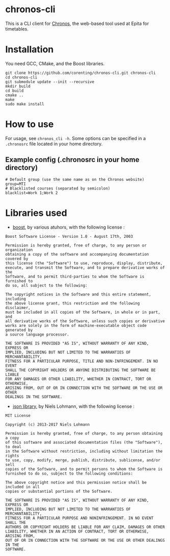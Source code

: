 # chronos-cli

This is a CLI client for [Chronos](http://chronos.epita.net/), the web-based tool used at Epita for timetables.

# Installation

You need GCC, CMake, and the Boost libraries.

```
git clone https://github.com/corenting/chronos-cli.git chronos-cli
cd chronos-cli
git submodule update --init --recursive
mkdir build
cd build
cmake ..
make
sudo make install
```

# How to use

For usage, see ```chronos_cli -h```. Some options can be specified in a ```.chronosrc``` file located in your home directory.

## Example config (.chronosrc in your home directory)

```
# Default group (use the same name as on the Chronos website)
group=MTI
# Blacklisted courses (separated by semicolon)
blacklist=Work 1;Work 2
```

# Libraries used
- [boost](http://www.boost.org/), by various atuhors, with the following license :
```
Boost Software License - Version 1.0 - August 17th, 2003

Permission is hereby granted, free of charge, to any person or organization
obtaining a copy of the software and accompanying documentation covered by
this license (the "Software") to use, reproduce, display, distribute,
execute, and transmit the Software, and to prepare derivative works of the
Software, and to permit third-parties to whom the Software is furnished to
do so, all subject to the following:

The copyright notices in the Software and this entire statement, including
the above license grant, this restriction and the following disclaimer,
must be included in all copies of the Software, in whole or in part, and
all derivative works of the Software, unless such copies or derivative
works are solely in the form of machine-executable object code generated by
a source language processor.

THE SOFTWARE IS PROVIDED "AS IS", WITHOUT WARRANTY OF ANY KIND, EXPRESS OR
IMPLIED, INCLUDING BUT NOT LIMITED TO THE WARRANTIES OF MERCHANTABILITY,
FITNESS FOR A PARTICULAR PURPOSE, TITLE AND NON-INFRINGEMENT. IN NO EVENT
SHALL THE COPYRIGHT HOLDERS OR ANYONE DISTRIBUTING THE SOFTWARE BE LIABLE
FOR ANY DAMAGES OR OTHER LIABILITY, WHETHER IN CONTRACT, TORT OR OTHERWISE,
ARISING FROM, OUT OF OR IN CONNECTION WITH THE SOFTWARE OR THE USE OR OTHER
DEALINGS IN THE SOFTWARE.
```
- [json library](https://github.com/nlohmann/json), by Niels Lohmann, with the following license :
```
MIT License 

Copyright (c) 2013-2017 Niels Lohmann

Permission is hereby granted, free of charge, to any person obtaining a copy
of this software and associated documentation files (the "Software"), to deal
in the Software without restriction, including without limitation the rights
to use, copy, modify, merge, publish, distribute, sublicense, and/or sell
copies of the Software, and to permit persons to whom the Software is
furnished to do so, subject to the following conditions:

The above copyright notice and this permission notice shall be included in all
copies or substantial portions of the Software.

THE SOFTWARE IS PROVIDED "AS IS", WITHOUT WARRANTY OF ANY KIND, EXPRESS OR
IMPLIED, INCLUDING BUT NOT LIMITED TO THE WARRANTIES OF MERCHANTABILITY,
FITNESS FOR A PARTICULAR PURPOSE AND NONINFRINGEMENT. IN NO EVENT SHALL THE
AUTHORS OR COPYRIGHT HOLDERS BE LIABLE FOR ANY CLAIM, DAMAGES OR OTHER
LIABILITY, WHETHER IN AN ACTION OF CONTRACT, TORT OR OTHERWISE, ARISING FROM,
OUT OF OR IN CONNECTION WITH THE SOFTWARE OR THE USE OR OTHER DEALINGS IN THE
SOFTWARE.
```
